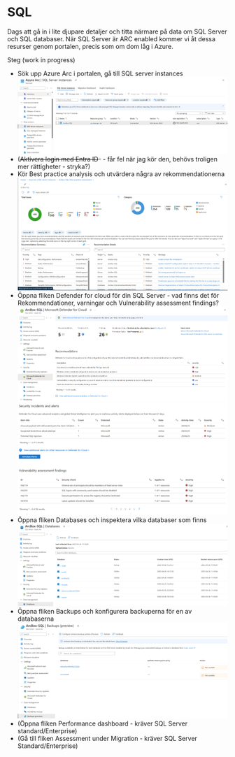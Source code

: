 # SQL

Dags att gå in i lite djupare detaljer och titta närmare på data om SQL Server och SQL databaser. När SQL Server är ARC enabled kommer vi åt dessa resurser genom portalen, precis som om dom låg i Azure.

Steg (work in progress)
* Sök upp Azure Arc i portalen, gå till SQL server instances ![SQL Server Instances](img/ch07_01.png)
* (~~Aktivera login med Entra ID~~- - får fel när jag kör den, behövs troligen mer rättigheter - stryka?)
* Kör Best practice analysis och utvärdera några av rekommendationerna ![Best practice analysis](img/ch07_02.png)
* Öppna fliken Defender for cloud för din SQL Server - vad finns det för Rekommendationer, varningar och Vulnerability assessment findings? ![Defender for cloud](img/ch07_03.png) ![Defender for cloud](img/ch07_04.png)
* Öppna fliken Databases och inspektera vilka databaser som finns ![databases](img/ch07_05.png)
* Öppna fliken Backups och konfigurera backuperna för en av databaserna ![Backups](img/ch07_06.png)
* (Öppna fliken Performance dashboard - kräver SQL Server standard/Enterprise)
* (Gå till fliken Assessment under Migration - kräver SQL Server Standard/Enterprise)
